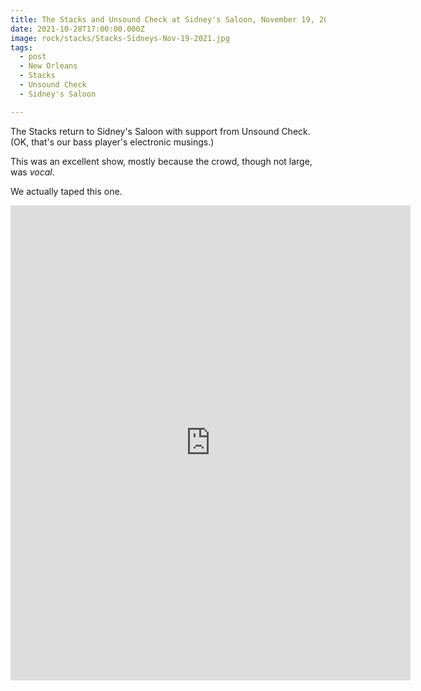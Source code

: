 ```yaml
---
title: The Stacks and Unsound Check at Sidney's Saloon, November 19, 2021
date: 2021-10-28T17:00:00.000Z
image: rock/stacks/Stacks-Sidneys-Nov-19-2021.jpg
tags:
  - post 
  - New Orleans
  - Stacks
  - Unsound Check
  - Sidney's Saloon

---
```


The Stacks return to Sidney's Saloon with support from Unsound Check. (OK, that's our bass player's electronic musings.)

This was an excellent show, mostly because the crowd, though not large, was _vocal_.

We actually taped this one.

<iframe style="border: 0; width: 640px; height: 760px;" src="https://bandcamp.com/EmbeddedPlayer/album=2400986718/size=large/bgcol=ffffff/linkcol=2ebd35/tracklist=false/transparent=true/" seamless><a href="https://thestacksnola.bandcamp.com/album/stacks-at-sidneys-saloon">Stacks at Sidney&#39;s Saloon by The Stacks</a></iframe>